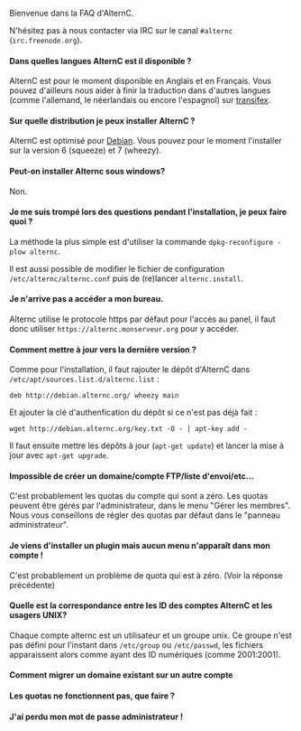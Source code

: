 Bienvenue dans la FAQ d'AlternC.

N'hésitez pas à nous contacter via IRC sur le canal `#alternc` (`irc.freenode.org`).

#### Dans quelles langues AlternC est il disponible ?

AlternC est pour le moment disponible en Anglais et en Français. Vous pouvez d'ailleurs nous aider à finir la traduction dans d'autres langues (comme l'allemand, le néerlandais ou encore l'espagnol) sur [transifex](https://www.transifex.com/octopuce/alternc/).

#### Sur quelle distribution je peux installer AlternC ?

AlternC est optimisé pour [Debian](https://www.debian.org/). Vous pouvez pour le moment l'installer sur la version 6  (squeeze) et 7 (wheezy).

#### Peut-on installer Alternc sous windows?

Non.

#### Je me suis trompé lors des questions pendant l'installation, je peux faire quoi ?

La méthode la plus simple est d'utiliser la commande `dpkg-reconfigure -plow alternc`. 

Il est aussi possible de modifier le fichier de configuration `/etc/alternc/alternc.conf` puis de (re)lancer `alternc.install`.

#### Je n'arrive pas a accéder a mon bureau.

Alternc utilise le protocole https par défaut pour l'accès au panel, il faut donc utiliser ​`https://alternc.monserveur.org` pour y accéder.


#### Comment mettre à jour vers la dernière version ?

Comme pour l'installation, il faut rajouter le dépôt d'AlternC dans `/etc/apt/sources.list.d/alternc.list` : 

```
deb http://debian.alternc.org/ wheezy main
```
Et ajouter la clé d'authenfication du dépôt si ce n'est pas déjà fait : 

```
wget http://debian.alternc.org/key.txt -O - | apt-key add -
```

Il faut ensuite mettre les dépôts à jour (`apt-get update`) et lancer la mise à jour avec `apt-get upgrade`.

#### Impossible de créer un domaine/compte FTP/liste d'envoi/etc…

C'est probablement les quotas du compte qui sont a zéro. Les quotas peuvent être gérés par l'administrateur, dans le menu "Gérer les membres". Nous vous conseillons de régler des quotas par défaut dans le "panneau administrateur".

#### Je viens d'installer un plugin mais aucun menu n'apparaît dans mon compte !

C'est probablement un problème de quota qui est à zéro. (Voir la réponse précédente)

#### Quelle est la correspondance entre les ID des comptes AlternC et les usagers UNIX?

Chaque compte alternc est un utilisateur et un groupe unix. Ce groupe n'est pas défini pour l'instant dans `/etc/group` ou `/etc/passwd`, les fichiers apparaissent alors comme ayant des ID numériques (comme 2001:2001).

#### Comment migrer un domaine existant sur un autre compte

#### Les quotas ne fonctionnent pas, que faire ?

#### J'ai perdu mon mot de passe administrateur !

